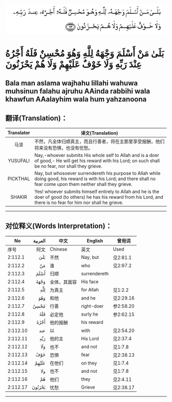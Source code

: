 ![002:112](images/002_112.gif)

#   بَلَىٰ مَنْ أَسْلَمَ وَجْهَهُ لِلَّهِ وَهُوَ مُحْسِنٌ فَلَهُ أَجْرُهُ عِنْدَ رَبِّهِ وَلَا خَوْفٌ عَلَيْهِمْ وَلَا هُمْ يَحْزَنُونَ 

## Bala man aslama wajhahu lillahi wahuwa muhsinun falahu ajruhu AAinda rabbihi wala khawfun AAalayhim wala hum yahzanoona

## 翻译(Translation)：

| Translator | 译文(Translation)                                            |
|:----------:| ------------------------------------------------------------ |
| 马坚       | 不然，凡全体归顺真主，而且行善者，将在主那里享受报酬，他们将来没有恐惧，也没有忧愁。 |
| YUSUFALI   | Nay,-whoever submits His whole self to Allah and is a doer of good,- He will get his reward with his Lord; on such shall be no fear, nor shall they grieve. |
| PICKTHAL   | Nay, but whosoever surrendereth his purpose to Allah while doing good, his reward is with his Lord; and there shall no fear come upon them neither shall they grieve. |
| SHAKIR     | Yes! whoever submits himself entirely to Allah and he is the doer of good (to others) he has his reward from his Lord, and there is no fear for him nor shall he grieve. |

---

## 对位释义(Words Interpretation)：

| No       | العربية | 中文         | English      | 曾用词    |
| -------- | ------: | ------------ | ------------ | --------- |
| 序号     |    阿文 | Chinese      | 英文         | Used      |
| 2:112.1  |     بَلَىٰ | 不然         | Nay, but     | 见2:81.1  |
| 2:112.2  |      مَنْ | 谁           | who          | 见2:97.2  |
| 2:112.3  |    أَسْلَمَ | 归顺         | surrendereth |           |
| 2:112.4  |    وَجْهَهُ | 全体，其面容 | His face     |           |
| 2:112.5  |     لِلَّهِ | 为真主       | for Allah    | 见1:2.2   |
| 2:112.6  |     وَهُوَ | 和他         | and he       | 见2:29.16 |
| 2:112.7  |    مُحْسِنٌ | 行善         | right-doer   | 参2:58.20 |
| 2:112.8  |     فَلَهُ | 必定他       | surly he     | 参2:62.15 |
| 2:112.9  |    أَجْرُهُ | 他的报酬     | his reward   |           |
| 2:112.10 |     عند | 以           | with         | 见2:54.20 |
| 2:112.11 |     رَبِّهِ | 他的主       | His Lord     | 见2:37.4  |
| 2:112.12 |     وَلَا | 也不         | and not      | 见1:7.8   |
| 2:112.13 |     خَوْفٌ | 恐惧         | fear         | 见2:38.13 |
| 2:112.14 |   عَلَيْهِمْ | 在他们       | on they      | 见1:7.4   |
| 2:112.15 |     ولا | 也不         | and not      | 见1:7.8   |
| 2:112.16 |      هُمْ | 他们         | they         | 见2:4.11  |
| 2:112.17 |  يَحْزَنُونَ | 忧愁         | Grieve       | 见2:38.17 |

---
